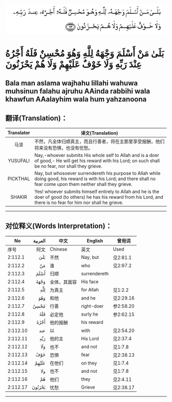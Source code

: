 ![002:112](images/002_112.gif)

#   بَلَىٰ مَنْ أَسْلَمَ وَجْهَهُ لِلَّهِ وَهُوَ مُحْسِنٌ فَلَهُ أَجْرُهُ عِنْدَ رَبِّهِ وَلَا خَوْفٌ عَلَيْهِمْ وَلَا هُمْ يَحْزَنُونَ 

## Bala man aslama wajhahu lillahi wahuwa muhsinun falahu ajruhu AAinda rabbihi wala khawfun AAalayhim wala hum yahzanoona

## 翻译(Translation)：

| Translator | 译文(Translation)                                            |
|:----------:| ------------------------------------------------------------ |
| 马坚       | 不然，凡全体归顺真主，而且行善者，将在主那里享受报酬，他们将来没有恐惧，也没有忧愁。 |
| YUSUFALI   | Nay,-whoever submits His whole self to Allah and is a doer of good,- He will get his reward with his Lord; on such shall be no fear, nor shall they grieve. |
| PICKTHAL   | Nay, but whosoever surrendereth his purpose to Allah while doing good, his reward is with his Lord; and there shall no fear come upon them neither shall they grieve. |
| SHAKIR     | Yes! whoever submits himself entirely to Allah and he is the doer of good (to others) he has his reward from his Lord, and there is no fear for him nor shall he grieve. |

---

## 对位释义(Words Interpretation)：

| No       | العربية | 中文         | English      | 曾用词    |
| -------- | ------: | ------------ | ------------ | --------- |
| 序号     |    阿文 | Chinese      | 英文         | Used      |
| 2:112.1  |     بَلَىٰ | 不然         | Nay, but     | 见2:81.1  |
| 2:112.2  |      مَنْ | 谁           | who          | 见2:97.2  |
| 2:112.3  |    أَسْلَمَ | 归顺         | surrendereth |           |
| 2:112.4  |    وَجْهَهُ | 全体，其面容 | His face     |           |
| 2:112.5  |     لِلَّهِ | 为真主       | for Allah    | 见1:2.2   |
| 2:112.6  |     وَهُوَ | 和他         | and he       | 见2:29.16 |
| 2:112.7  |    مُحْسِنٌ | 行善         | right-doer   | 参2:58.20 |
| 2:112.8  |     فَلَهُ | 必定他       | surly he     | 参2:62.15 |
| 2:112.9  |    أَجْرُهُ | 他的报酬     | his reward   |           |
| 2:112.10 |     عند | 以           | with         | 见2:54.20 |
| 2:112.11 |     رَبِّهِ | 他的主       | His Lord     | 见2:37.4  |
| 2:112.12 |     وَلَا | 也不         | and not      | 见1:7.8   |
| 2:112.13 |     خَوْفٌ | 恐惧         | fear         | 见2:38.13 |
| 2:112.14 |   عَلَيْهِمْ | 在他们       | on they      | 见1:7.4   |
| 2:112.15 |     ولا | 也不         | and not      | 见1:7.8   |
| 2:112.16 |      هُمْ | 他们         | they         | 见2:4.11  |
| 2:112.17 |  يَحْزَنُونَ | 忧愁         | Grieve       | 见2:38.17 |

---
